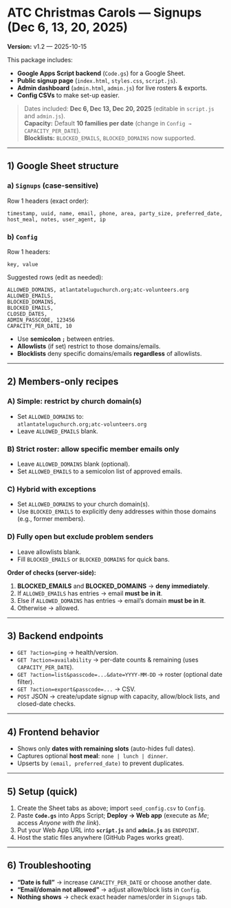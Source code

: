 # ATC Christmas Carols — Signups (Dec 6, 13, 20, 2025)

**Version:** v1.2 — 2025-10-15

This package includes:
- **Google Apps Script backend** (`Code.gs`) for a Google Sheet.
- **Public signup page** (`index.html`, `styles.css`, `script.js`).
- **Admin dashboard** (`admin.html`, `admin.js`) for live rosters & exports.
- **Config CSVs** to make set-up easier.

> Dates included: **Dec 6, Dec 13, Dec 20, 2025** (editable in `script.js` and `admin.js`).  
> **Capacity:** Default **10 families per date** (change in `Config → CAPACITY_PER_DATE`).  
> **Blocklists:** `BLOCKED_EMAILS`, `BLOCKED_DOMAINS` now supported.

---

## 1) Google Sheet structure

### a) `Signups` (case-sensitive)
Row 1 headers (exact order):
```
timestamp, uuid, name, email, phone, area, party_size, preferred_date, host_meal, notes, user_agent, ip
```

### b) `Config`
Row 1 headers:
```
key, value
```

Suggested rows (edit as needed):
```
ALLOWED_DOMAINS, atlantateluguchurch.org;atc-volunteers.org
ALLOWED_EMAILS, 
BLOCKED_DOMAINS, 
BLOCKED_EMAILS, 
CLOSED_DATES, 
ADMIN_PASSCODE, 123456
CAPACITY_PER_DATE, 10
```

- Use **semicolon `;`** between entries.
- **Allowlists** (if set) restrict to those domains/emails.
- **Blocklists** deny specific domains/emails **regardless** of allowlists.

---

## 2) Members-only recipes

### A) Simple: restrict by church domain(s)
- Set `ALLOWED_DOMAINS` to:  
  `atlantateluguchurch.org;atc-volunteers.org`
- Leave `ALLOWED_EMAILS` blank.

### B) Strict roster: allow specific member emails only
- Leave `ALLOWED_DOMAINS` blank (optional).
- Set `ALLOWED_EMAILS` to a semicolon list of approved emails.

### C) Hybrid with exceptions
- Set `ALLOWED_DOMAINS` to your church domain(s).
- Use `BLOCKED_EMAILS` to explicitly deny addresses within those domains (e.g., former members).

### D) Fully open but exclude problem senders
- Leave allowlists blank.
- Fill `BLOCKED_EMAILS` or `BLOCKED_DOMAINS` for quick bans.

**Order of checks (server-side):**
1. **BLOCKED_EMAILS** and **BLOCKED_DOMAINS** → **deny immediately**.  
2. If `ALLOWED_EMAILS` has entries → email **must be in it**.  
3. Else if `ALLOWED_DOMAINS` has entries → email’s domain **must be in it**.  
4. Otherwise → allowed.

---

## 3) Backend endpoints
- `GET ?action=ping` → health/version.
- `GET ?action=availability` → per-date counts & remaining (uses `CAPACITY_PER_DATE`).
- `GET ?action=list&passcode=...&date=YYYY-MM-DD` → roster (optional date filter).
- `GET ?action=export&passcode=...` → CSV.
- `POST` JSON → create/update signup with capacity, allow/block lists, and closed-date checks.

---

## 4) Frontend behavior
- Shows only **dates with remaining slots** (auto-hides full dates).
- Captures optional **host meal**: `none | lunch | dinner`.
- Upserts by `(email, preferred_date)` to prevent duplicates.

---

## 5) Setup (quick)
1. Create the Sheet tabs as above; import `seed_config.csv` to `Config`.
2. Paste **`Code.gs`** into Apps Script; **Deploy → Web app** (execute as *Me*; access *Anyone with the link*).
3. Put your Web App URL into **`script.js`** and **`admin.js`** as `ENDPOINT`.
4. Host the static files anywhere (GitHub Pages works great).

---

## 6) Troubleshooting
- **“Date is full”** → increase `CAPACITY_PER_DATE` or choose another date.
- **“Email/domain not allowed”** → adjust allow/block lists in `Config`.
- **Nothing shows** → check exact header names/order in `Signups` tab.

